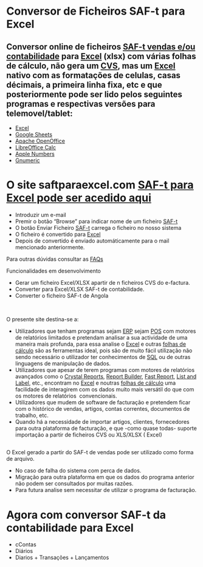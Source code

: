 <h1>Conversor de Ficheiros SAF-t para Excel </h1>
<h2>Conversor online de ficheiros <a href="https://info.portaldasfinancas.gov.pt/pt/apoio_contribuinte/SAFT_PT/Paginas/news-saf-t-pt.aspx" target="_blank" rel="noopener">SAF-t vendas e/ou contabilidade</a> para <a href="https://www.microsoft.com/en-us/microsoft-365/excel" target="_blank" rel="noopener">Excel</a> (xlsx) com várias folhas de cálculo, não gera um <a href="https://en.wikipedia.org/wiki/Comma-separated_values" target="_blank" rel="noopener">CVS</a>, mas um <a href="https://www.microsoft.com/en-us/microsoft-365/excel" target="_blank" rel="noopener">Excel</a> nativo com as formatações de celulas, casas décimais, a primeira linha fixa, etc e que posteriormente pode ser lido pelos seguintes programas e respectivas versões para telemovel/tablet:</h2>

<ul>
	<li><a href="https://www.microsoft.com/en-us/microsoft-365/excel" target="_blank" rel="noopener">Excel</a></li>
	<li><a href="https://www.google.com/sheets/about/" target="_blank" rel="noopener">Google Sheets</a></li>
	<li><a href="https://www.openoffice.org/" target="_blank" rel="noopener">Apache OpenOffice</a></li>
	<li><a href="https://www.libreoffice.org/discover/calc/" target="_blank" rel="noopener">LibreOffice Calc</a></li>
	<li><a href="https://www.apple.com/numbers/" target="_blank" rel="noopener">Apple Numbers</a></li>
	<li><a href="http://www.gnumeric.org/" target="_blank" rel="noopener">Gnumeric</a></li>
</ul>


<h1>O site saftparaexcel.com <a href="https://saftparaexcel.com/">SAF-t para Excel pode ser acedido aqui</a></h1>

<ul>
<li>Introduzir um e-mail</li>
<li>Premir o botão “Browse” para indicar nome de um ficheiro <a href="https://info.portaldasfinancas.gov.pt/pt/apoio_contribuinte/SAFT_PT/Paginas/news-saf-t-pt.aspx" target="_blank" rel="noopener">SAF-t</a></li>
<li>O botão Enviar Ficheiro <a href="https://info.portaldasfinancas.gov.pt/pt/apoio_contribuinte/SAFT_PT/Paginas/news-saf-t-pt.aspx" target="_blank" rel="noopener">SAF-t</a> carrega o ficheiro no nosso sistema</li>
<li>O ficheiro é convertido para <a href="https://www.microsoft.com/en-us/microsoft-365/excel" target="_blank" rel="noopener">Excel</a></li>
<li>Depois de convertido é enviado automáticamente para o mail mencionado anteriormente.</li>

</ul>

</ul>
<p>Para outras dúvidas consultar as <a href="https://saftparaexcel.pt/f-a-q/">FAQs</a></p>
<p>Funcionalidades em desenvolvimento</p>
<ul>
	<li>Gerar um ficheiro Excel/XLSX apartir de <italic>n</italic> ficheiros CVS do e-factura. </li>
	<li>Converter para Excel/XLSX SAF-t de contabilidade. </li>
		<li>Converter o ficheiro SAF-t de Angola </li>
</ul>
<p>&nbsp;</p>
O presente site destina-se a:
<ul>
	<li>Utilizadores que tenham programas sejam <a href="https://www.oracle.com/pt/erp/what-is-erp/" target="_blank" rel="noopener">ERP</a> sejam <a href="https://duckduckgo.com/?t=ffab&amp;q=POS&amp;ia=web" target="_blank" rel="noopener">POS</a> com motores de relatórios limitados e pretendam analisar a sua actividade de uma maneira mais profunda, para essa analise o <a href="https://www.microsoft.com/pt-pt/microsoft-365/excel?market=pt" target="_blank" rel="noopener">Excel</a> e outras <a href="https://en.wikipedia.org/wiki/Spreadsheet" target="_blank" rel="noopener">folhas de cálculo</a> são as ferramentas ideal, pois são de muito fácil utilização não sendo necessário o utilizador ter conhecimentos de <a href="https://en.wikipedia.org/wiki/SQL" target="_blank" rel="noopener">SQL</a> ou de outras linguagens de manipulação de dados.</li>
	<li>Utilizadores que apesar de terem programas com motores de relatórios avançados como o <a href="https://www.sap.com/products/technology-platform/crystal-reports.html" target="_blank" rel="noopener">Crystal Reports</a>, <a href="https://www.digital-metaphors.com/products/editions/#Standard" target="_blank" rel="noopener">Report Builder</a>, <a href="https://www.fast-report.com/" target="_blank" rel="noopener">Fast Report</a>, <a href="https://www.combit.com/reportingtool/" target="_blank" rel="noopener">List and Label</a>, etc., encontram no <a href="https://www.microsoft.com/pt-pt/microsoft-365/excel?market=pt" target="_blank" rel="noopener">Excel</a> e noutras <a href="https://en.wikipedia.org/wiki/Spreadsheet" target="_blank" rel="noopener">folhas de cálculo</a> uma facilidade de interagirem com os dados muito mais versátil do que com os motores de relatórios  convencionais.</li>
	<li>Utilizadores que mudem de software de facturação e pretendem ficar com o histórico de vendas, artigos, contas correntes, documentos de trabalho, etc.</li>
	<li>Quando há a necessidade de importar artigos, clientes, fornecedores para outra plataforma de facturação, e que -como quase todas- suporte importação a partir de ficheiros CVS ou XLS/XLSX ( Excel)</li>
</ul>
<h2></h2>O Excel gerado a partir do SAF-t de vendas pode ser utilizado como forma de arquivo.</h2>

<ul>
<li>No caso de falha do sistema com perca de dados.</li>
<li>Migração para outra plataforma em que os dados do programa anterior não podem ser consultados por muitas razões.</li>
<li>Para futura analise sem necessitar de utilizar o programa de facturação.</li>
</ul>
<h1>Agora com conversor SAF-t da contabilidade para Excel</h1>
<ul><li>cContas</li>
<li>Diários</li>
<li>Diarios + Transações + Lançamentos</li></ul>
